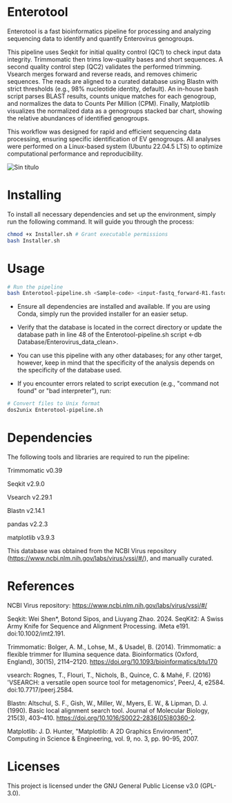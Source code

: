 # Enterotool

Enterotool is a fast bioinformatics pipeline for processing and analyzing sequencing data to identify and quantify Enterovirus genogroups.

This pipeline uses Seqkit for initial quality control (QC1) to check input data integrity. Trimmomatic then trims low-quality bases and short sequences. A second quality control step (QC2) validates the performed trimming. Vsearch merges forward and reverse reads, and removes chimeric sequences. The reads are aligned to a curated database using Blastn with strict thresholds (e.g., 98% nucleotide identity, default). An in-house bash script parses BLAST results, counts unique matches for each genogroup, and normalizes the data to Counts Per Million (CPM). Finally, Matplotlib visualizes the normalized data as a genogroups stacked bar chart, showing the relative abundances of identified genogroups.

This workflow was designed for rapid and efficient sequencing data processing, ensuring specific identification of EV genogroups. All analyses were performed on a Linux-based system (Ubuntu 22.04.5 LTS) to optimize computational performance and reproducibility.

![Sin título](https://github.com/user-attachments/assets/5094931f-be2f-4f83-aaf9-fca1707bd68f)

# Installing

To install all necessary dependencies and set up the environment, simply run the following command. It will guide you through the process:

```bash
chmod +x Installer.sh # Grant executable permissions
bash Installer.sh
```

# Usage

```bash
# Run the pipeline
bash Enterotool-pipeline.sh <Sample-code> <input-fastq_forward-R1.fastq> <input-fastq_reverse-R2.fastq>

```

- Ensure all dependencies are installed and available. If you are using Conda, simply run the provided installer for an easier setup.

- Verify that the database is located in the correct directory or update the database path in line 48 of the Enterotool-pipeline.sh script <-db Database/Enterovirus_data_clean>.

- You can use this pipeline with any other databases; for any other target, however, keep in mind that the specificity of the analysis depends on the specificity of the database used.

- If you encounter errors related to script execution (e.g., "command not found" or "bad interpreter"), run:

```bash
# Convert files to Unix format
dos2unix Enterotool-pipeline.sh
```

# Dependencies

The following tools and libraries are required to run the pipeline:

Trimmomatic v0.39

Seqkit v2.9.0

Vsearch v2.29.1

Blastn v2.14.1

pandas v2.2.3

matplotlib v3.9.3

This database was obtained from the NCBI Virus repository (https://www.ncbi.nlm.nih.gov/labs/virus/vssi/#/), and manually curated.

# References

NCBI Virus repository: https://www.ncbi.nlm.nih.gov/labs/virus/vssi/#/

Seqkit:
Wei Shen\*, Botond Sipos, and Liuyang Zhao. 2024. SeqKit2: A Swiss Army Knife for Sequence and Alignment Processing. iMeta e191. doi:10.1002/imt2.191.

Trimmomatic:
Bolger, A. M., Lohse, M., & Usadel, B. (2014). Trimmomatic: a flexible trimmer for Illumina sequence data. Bioinformatics (Oxford, England), 30(15), 2114–2120. https://doi.org/10.1093/bioinformatics/btu170

vsearch:
Rognes, T., Flouri, T., Nichols, B., Quince, C. & Mahé, F. (2016) 'VSEARCH: a versatile open source tool for metagenomics', PeerJ, 4, e2584. doi:10.7717/peerj.2584.

Blastn:
Altschul, S. F., Gish, W., Miller, W., Myers, E. W., & Lipman, D. J. (1990). Basic local alignment search tool. Journal of Molecular Biology, 215(3), 403–410. https://doi.org/10.1016/S0022-2836(05)80360-2.

Matplotlib:
J. D. Hunter, "Matplotlib: A 2D Graphics Environment", Computing in Science & Engineering, vol. 9, no. 3, pp. 90-95, 2007.

# Licenses

This project is licensed under the GNU General Public License v3.0 (GPL-3.0).
